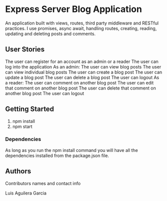 # Express Server Blog Application

An application built with views, routes, third party middleware and RESTful practices. I use promises, async await, handling routes, creating, reading, updating and deleting posts and comments. 

## User Stories

The user can register for an account as an admin or a reader
The user can log into the application
As an admin:
The user can view blog posts
The user can view individual blog posts
The user can create a blog post
The user can update a blog post
The user can delete a blog post
The user can logout
As a reader:
The user can comment on another blog post
The user can edit that comment on another blog post
The user can delete that comment on another blog post
The user can logout

## Getting Started

1. npm install 
2. npm start 

### Dependencies

As long as you run the npm install command you will have all the dependencies installed from the package.json file. 

## Authors

Contributors names and contact info

Luis Aguilera Garcia
